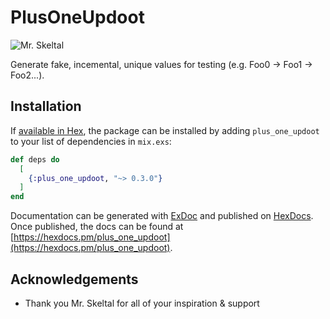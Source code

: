 # PlusOneUpdoot

<img src="https://i.imgur.com/23YyM4E.gif" alt="Mr. Skeltal" />

Generate fake, incemental, unique values for testing (e.g. Foo0 -> Foo1 -> Foo2...).

## Installation

If [available in Hex](https://hex.pm/docs/publish), the package can be installed
by adding `plus_one_updoot` to your list of dependencies in `mix.exs`:

```elixir
def deps do
  [
    {:plus_one_updoot, "~> 0.3.0"}
  ]
end
```

Documentation can be generated with [ExDoc](https://github.com/elixir-lang/ex_doc)
and published on [HexDocs](https://hexdocs.pm). Once published, the docs can
be found at [https://hexdocs.pm/plus_one_updoot](https://hexdocs.pm/plus_one_updoot).

## Acknowledgements 

- Thank you Mr. Skeltal for all of your inspiration & support
